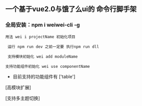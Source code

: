 ## 一个基于vue2.0与饿了么ui的  命令行脚手架


### 全局安装：npm i weiwei-cli -g


``` 用法 wei i projectName 初始化项目  ```


``` 运行 npm run dev 之前一定要 执行npm run dll```


``` 支持模块初始化 wei add moduleName```

``` 支持功能组件初始化 wei use componentName ```
* 目前支持的功能组件有 ['table']

[高模块扩展]


[支持多主题切换]